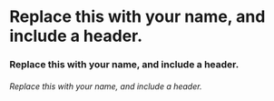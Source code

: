 # Replace this with your name, and include a header.
### Replace this with your name, and include a header.
###### Replace this with your name, and include a header.
